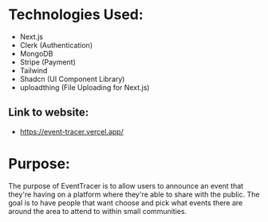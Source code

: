 # Technologies Used:
 - Next.js
 - Clerk (Authentication)
 - MongoDB
 - Stripe (Payment)
 - Tailwind
 - Shadcn (UI Component Library)
 - uploadthing (File Uploading for Next.js)

## Link to website: 
- https://event-tracer.vercel.app/

# Purpose:
The purpose of EventTracer is to allow users to announce an event that they're having on a platform where they're able to share with the public. The goal is to have people that want choose and pick what events there are around the area to attend to within small communities.